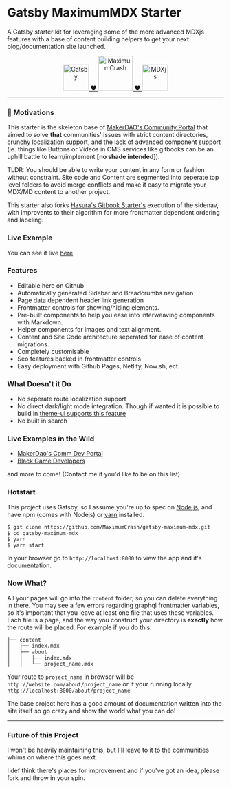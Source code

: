 # Gatsby MaximumMDX Starter

A Gatsby starter kit for leveraging some of the more advanced MDXjs features with a base of content building helpers to get your next blog/documentation site launched.

<p align="center">
  <a href="https://www.gatsbyjs.org">
    <img alt="Gatsby" src="https://www.gatsbyjs.com/Gatsby-Monogram.svg" width="60" />
    ❤️
	<img alt="MaximumCrash" src="https://rejontaylor.com/Images/crash_contact.svg" width="80" />
	❤️
    <img alt="MDXjs" src="https://mdx-logo.now.sh" width="60"/>
  </a>
</p>

---

### 🤔 Motivations

This starter is the skeleton base of [MakerDAO's Community Portal](https://github.com/makerdao/community) that aimed to solve **that** communities' issues with strict content directories, crunchy localization support, and the lack of advanced component support (ie. things like Buttons or Videos in CMS services like gitbooks can be an uphill battle to learn/implement __[no shade intended]__). 

TLDR: You should be able to write your content in any form or fashion without constraint. Site code and Content are segmented into seperate top level folders to avoid merge conflicts and make it easy to migrate your MDX/MD content to another project.

This starter also forks [Hasura's Gitbook Starter's](https://github.com/hasura/gatsby-gitbook-starter) execution of the sidenav, with improvents to their algorithm for more frontmatter dependent ordering and labeling.

### Live Example

You can see it live [here](https://gatsby-maximum-mdx.netlify.app). 

### Features

- Editable here on Github
- Automatically generated Sidebar and Breadcrumbs navigation
- Page data dependent header link generation
- Frontmatter controls for showing/hiding elements. 
- Pre-built components to help you ease into interweaving components with Markdown.
- Helper components for images and text alignment.
- Content and Site Code architecture seperated for ease of content migrations.
- Completely customisable
- Seo features backed in frontmatter controls
- Easy deployment with Github Pages, Netlify, Now.sh, ect.

### What Doesn't it Do

- No seperate route localization support 
- No direct dark/light mode integration. Though if wanted it is possible to build in [theme-ui supports this feature](https://theme-ui.com/guides/color-mode-toggles/)
- No built in search 

### Live Examples in the Wild

- [MakerDao's Comm Dev Portal](https://community-development.makerdao.com/)
- [Black Game Developers](https://www.blackgamedevs.com/)

and more to come! (Contact me if you'd like to be on this list)

### Hotstart

This project uses Gatsby, so I assume you're up to spec on [Node.js](https://nodejs.org/en/download/), and have npm (comes with Nodejs) or [yarn](https://classic.yarnpkg.com/en/docs/install#mac-stable) installed. 

```
$ git clone https://github.com/MaximumCrash/gatsby-maximum-mdx.git
$ cd gatsby-maximum-mdx
$ yarn 
$ yarn start
```

In your browser go to `http://localhost:8000` to view the app and it's documentation.

### Now What?

All your pages will go into the `content` folder, so you can delete everything in there. You may see a few errors regarding graphql frontmatter variables, so it's important that you leave at least one file that uses these variables. Each file is a page, and the way you construct your directory is **exactly** how the route will be placed. For example if you do this:

```
├── content
│   ├── index.mdx
│   ├── about
│   │   ├── index.mdx
│   │   └── project_name.mdx
```

Your route to `project_name` in browser will be `http://website.com/about/project_name` or if your running locally `http://localhost:8000/about/project_name`

The base project here has a good amount of documentation written into the site itself so go crazy and show the world what you can do! 

--- 

### Future of this Project

I won't be heavily maintaining this, but I'll leave to it to the communities whims on where this goes next.

I def think there's places for improvement and if you've got an idea, please fork and throw in your spin. 
